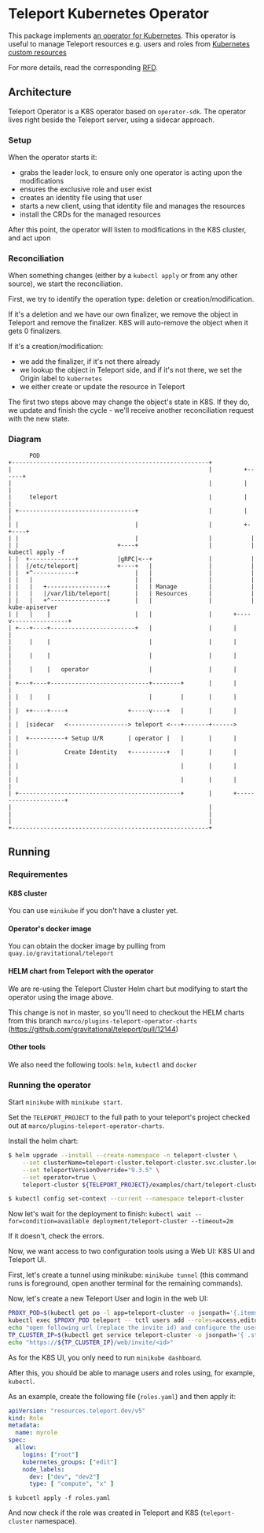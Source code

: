# Teleport Kubernetes Operator

This package implements [an operator for Kubernetes](https://kubernetes.io/docs/concepts/extend-kubernetes/operator/).
This operator is useful to manage Teleport resources e.g. users and roles from [Kubernetes custom resources](https://kubernetes.io/docs/concepts/extend-kubernetes/api-extension/custom-resources/)

For more details, read the corresponding [RFD](https://github.com/gravitational/teleport-plugins/blob/master/rfd/0001-kubernetes-manager.md).

## Architecture
Teleport Operator is a K8S operator based on `operator-sdk`.
The operator lives right beside the Teleport server, using a sidecar approach.

### Setup
When the operator starts it:
- grabs the leader lock, to ensure only one operator is acting upon the modifications
- ensures the exclusive role and user exist
- creates an identity file using that user
- starts a new client, using that identity file and manages the resources
- install the CRDs for the managed resources

After this point, the operator will listen to modifications in the K8S cluster, and act upon

### Reconciliation
When something changes (either by a `kubectl apply` or from any other source), we start the reconciliation.

First, we try to identify the operation type: deletion or creation/modification.

If it's a deletion and we have our own finalizer, we remove the object in Teleport and remove the finalizer.
K8S will auto-remove the object when it gets 0 finalizers.

If it's a creation/modification:
- we add the finalizer, if it's not there already
- we lookup the object in Teleport side, and if it's not there, we set the Origin label to `kubernetes`
- we either create or update the resource in Teleport

The first two steps above may change the object's state in K8S. If they do, we update and finish the cycle - we'll receive another reconciliation request with the new state.

### Diagram
```asciiflow
      POD
+--------------------------------------------------------+
|                                                        |         +------+
|                                                        |         |      |
|     teleport                                           |         |      |
| +---------------------------------+                    |         |      |
| |                                 |                    |         +-+----+
| |                                 |                    |           |
| |                            +----+                    |           | kubectl apply -f
| |  +-------------+           |gRPC|<--+                |           |
| |  |/etc/teleport|           +----+   |                |           |
| |  +^------------+                |   |                |           |
| |   |                             |   |                |           |
| |   |   +-----------------+       |   | Manage         |           |
| |   |   |/var/lib/teleport|       |   | Resources      |           |
| |   |   +^----------------+       |   |                |           |  kube-apiserver
| |   |    |                        |   |                |      +----v----------------+
| +---+----+------------------------+   |                |      |                     |
|     |    |                            |                |      |                     |
|     |    |                            |                |      |                     |
|     |    |   operator                 |                |      |                     |
| +---+----+----------------------------+--------+       |      |                     |
| |   |    |                            |        |       |      |                     |
| |  ++----+----+                 +-----v----+   |       |      |                     |
| |  |sidecar   <-----------------> teleport <---+-------+------>                     |
| |  +----------+ Setup U/R       | operator |   |       |      |                     |
| |             Create Identity   +----------+   |       |      |                     |
| |                                              |       |      |                     |
| |                                              |       |      |                     |
| +----------------------------------------------+       |      +---------------------+
|                                                        |
|                                                        |
|                                                        |
+--------------------------------------------------------+
```

## Running

### Requirementes

#### K8S cluster
You can use `minikube` if you don't have a cluster yet.

#### Operator's docker image
You can obtain the docker image by pulling from `quay.io/gravitational/teleport`

#### HELM chart from Teleport with the operator
We are re-using the Teleport Cluster Helm chart but modifying to start the operator using the image above.

This change is not in master, so you'll need to checkout the HELM charts from this branch
`marco/plugins-teleport-operator-charts` (https://github.com/gravitational/teleport/pull/12144)

#### Other tools
We also need the following tools: `helm`, `kubectl` and `docker`

### Running the operator

Start `minikube` with `minikube start`.

Set the `TELEPORT_PROJECT` to the full path to your teleport's project checked out at `marco/plugins-teleport-operator-charts`.

Install the helm chart:
```bash
$ helm upgrade --install --create-namespace -n teleport-cluster \
	--set clusterName=teleport-cluster.teleport-cluster.svc.cluster.local \
	--set teleportVersionOverride="9.3.5" \
	--set operator=true \
	teleport-cluster ${TELEPORT_PROJECT}/examples/chart/teleport-cluster

$ kubectl config set-context --current --namespace teleport-cluster

```

Now let's wait for the deployment to finish:
`kubectl wait --for=condition=available deployment/teleport-cluster --timeout=2m`

If it doesn't, check the errors.

Now, we want access to two configuration tools using a Web UI: K8S UI and Teleport UI.

First, let's create a tunnel using minikube: `minikube tunnel` (this command runs is foreground, open another terminal for the remaining commands).

Now, let's create a new Teleport User and login in the web UI:
```bash
PROXY_POD=$(kubectl get po -l app=teleport-cluster -o jsonpath='{.items[0].metadata.name}')
kubectl exec $PROXY_POD teleport -- tctl users add --roles=access,editor teleoperator
echo "open following url (replace the invite id) and configure the user"
TP_CLUSTER_IP=$(kubectl get service teleport-cluster -o jsonpath='{ .status.loadBalancer.ingress[0].ip }')
echo "https://${TP_CLUSTER_IP}/web/invite/<id>"
```

As for the K8S UI, you only need to run `minikube dashboard`.

After this, you should be able to manage users and roles using, for example, `kubectl`.

As an example, create the following file (`roles.yaml`) and then apply it:
```yaml
apiVersion: "resources.teleport.dev/v5"
kind: Role
metadata:
  name: myrole
spec:
  allow:
    logins: ["root"]
    kubernetes_groups: ["edit"]
    node_labels:
      dev: ["dev", "dev2"]
      type: [ "compute", "x" ]
```

`$ kubcetl apply -f roles.yaml`

And now check if the role was created in Teleport and K8S (`teleport-cluster` namespace).

